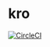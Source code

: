 kro
===

[![CircleCI](https://circleci.com/gh/monokrome/kro.svg?style=svg)](https://circleci.com/gh/monokrome/kro)
